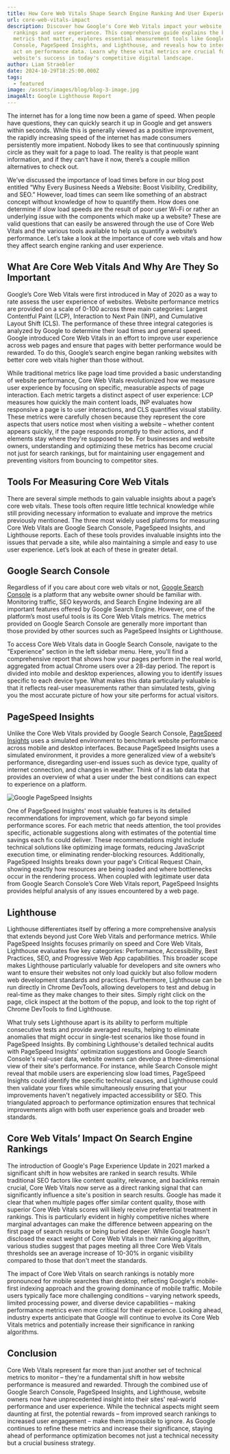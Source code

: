 ```yaml
---
title: How Core Web Vitals Shape Search Engine Ranking And User Experience
url: core-web-vitals-impact
description: Discover how Google's Core Web Vitals impact your website's search
  rankings and user experience. This comprehensive guide explains the key
  metrics that matter, explores essential measurement tools like Google Search
  Console, PageSpeed Insights, and Lighthouse, and reveals how to interpret and
  act on performance data. Learn why these vital metrics are crucial for your
  website's success in today's competitive digital landscape.
author: Liam Straebler
date: 2024-10-29T18:25:00.000Z
tags:
  - featured
image: /assets/images/blog/blog-3-image.jpg
imageAlt: Google Lighthouse Report
---
```

The internet has for a long time now been a game of speed. When people have questions, they can quickly search it up in Google and get answers within seconds. While this is generally viewed as a positive improvement, the rapidly increasing speed of the internet has made consumers persistently more impatient. Nobody likes to see that continuously spinning circle as they wait for a page to load. The reality is that people want information, and if they can’t have it now, there’s a couple million alternatives to check out.

We’ve discussed the importance of load times before in our blog post entitled “Why Every Business Needs a Website: Boost Visibility, Credibility, and SEO.” However, load times can seem like something of an abstract concept without knowledge of how to quantify them. How does one determine if slow load speeds are the result of poor user Wi-Fi or rather an underlying issue with the components which make up a website? These are valid questions that can easily be answered through the use of Core Web Vitals and the various tools available to help us quantify a website’s performance. Let’s take a look at the importance of core web vitals and how they affect search engine ranking and user experience.

## What Are Core Web Vitals And Why Are They So Important

Google’s Core Web Vitals were first introduced in May of 2020 as a way to rate assess the user experience of websites. Website performance metrics are provided on a scale of 0-100 across three main categories: Largest Contentful Paint (LCP), Interaction to Next Pain (INP), and Cumulative Layout Shift (CLS). The performance of these three integral categories is analyzed by Google to determine their load times and general speed. Google introduced Core Web Vitals in an effort to improve user experience across web pages and ensure that pages with better performance would be rewarded. To do this, Google’s search engine began ranking websites with better core web vitals higher than those without. 

While traditional metrics like page load time provided a basic understanding of website performance, Core Web Vitals revolutionized how we measure user experience by focusing on specific, measurable aspects of page interaction. Each metric targets a distinct aspect of user experience: LCP measures how quickly the main content loads, INP evaluates how responsive a page is to user interactions, and CLS quantifies visual stability. These metrics were carefully chosen because they represent the core aspects that users notice most when visiting a website – whether content appears quickly, if the page responds promptly to their actions, and if elements stay where they're supposed to be. For businesses and website owners, understanding and optimizing these metrics has become crucial not just for search rankings, but for maintaining user engagement and preventing visitors from bouncing to competitor sites.

## Tools For Measuring Core Web Vitals

There are several simple methods to gain valuable insights about a page’s core web vitals. These tools often require little technical knowledge while still providing necessary information to evaluate and improve the metrics previously mentioned. The three most widely used platforms for measuring Core Web Vitals are Google Search Console, PageSpeed Insights, and Lighthouse reports. Each of these tools provides invaluable insights into the issues that pervade a site, while also maintaining a simple and easy to use user experience. Let’s look at each of these in greater detail.

## Google Search Console

Regardless of if you care about core web vitals or not, [Google Search Console](https://search.google.com/search-console/about) is a platform that any website owner should be familiar with. Monitoring traffic, SEO keywords, and Search Engine Indexing are all important features offered by Google Search Engine. However, one of the platform’s most useful tools is its Core Web Vitals metrics. The metrics provided on Google Search Console are generally more important than those provided by other sources such as PageSpeed Insights or Lighthouse. 

To access Core Web Vitals data in Google Search Console, navigate to the "Experience" section in the left sidebar menu. Here, you'll find a comprehensive report that shows how your pages perform in the real world, aggregated from actual Chrome users over a 28-day period. The report is divided into mobile and desktop experiences, allowing you to identify issues specific to each device type. What makes this data particularly valuable is that it reflects real-user measurements rather than simulated tests, giving you the most accurate picture of how your site performs for actual visitors.

## PageSpeed Insights

Unlike the Core Web Vitals provided by Google Search Console, [PageSpeed Insights](https://pagespeed.web.dev/) uses a simulated environment to benchmark website performance across mobile and desktop interfaces. Because PageSpeed Insights uses a simulated environment, it provides a more generalized view of a website’s performance, disregarding user-end issues such as device type, quality of internet connection, and changes in weather. Think of it as lab data that provides an overview of what a user under the best conditions can expect to experience on a platform. 

![Google PageSpeed Insights](/assets/images/blog/screenshot-2024-10-29-185120.jpg)

One of PageSpeed Insights' most valuable features is its detailed recommendations for improvement, which go far beyond simple performance scores. For each metric that needs attention, the tool provides specific, actionable suggestions along with estimates of the potential time savings each fix could deliver. These recommendations might include technical solutions like optimizing image formats, reducing JavaScript execution time, or eliminating render-blocking resources. Additionally, PageSpeed Insights breaks down your page's Critical Request Chain, showing exactly how resources are being loaded and where bottlenecks occur in the rendering process. When coupled with legitimate user data from Google Search Console’s Core Web Vitals report, PageSpeed Insights provides helpful analysis of any issues encountered by a web page. 

## Lighthouse

Lighthouse differentiates itself by offering a more comprehensive analysis that extends beyond just Core Web Vitals and performance metrics. While PageSpeed Insights focuses primarily on speed and Core Web Vitals, Lighthouse evaluates five key categories: Performance, Accessibility, Best Practices, SEO, and Progressive Web App capabilities. This broader scope makes Lighthouse particularly valuable for developers and site owners who want to ensure their websites not only load quickly but also follow modern web development standards and practices. Furthermore, Lighthouse can be run directly in Chrome DevTools, allowing developers to test and debug in real-time as they make changes to their sites. Simply right click on the page, click inspect at the bottom of the popup, and look to the top right of Chrome DevTools to find Lighthouse.

What truly sets Lighthouse apart is its ability to perform multiple consecutive tests and provide averaged results, helping to eliminate anomalies that might occur in single-test scenarios like those found in PageSpeed Insights. By combining Lighthouse's detailed technical audits with PageSpeed Insights' optimization suggestions and Google Search Console's real-user data, website owners can develop a three-dimensional view of their site's performance. For instance, while Search Console might reveal that mobile users are experiencing slow load times, PageSpeed Insights could identify the specific technical causes, and Lighthouse could then validate your fixes while simultaneously ensuring that your improvements haven't negatively impacted accessibility or SEO. This triangulated approach to performance optimization ensures that technical improvements align with both user experience goals and broader web standards.

## Core Web Vitals’ Impact On Search Engine Rankings

The introduction of Google's Page Experience Update in 2021 marked a significant shift in how websites are ranked in search results. While traditional SEO factors like content quality, relevance, and backlinks remain crucial, Core Web Vitals now serve as a direct ranking signal that can significantly influence a site's position in search results. Google has made it clear that when multiple pages offer similar content quality, those with superior Core Web Vitals scores will likely receive preferential treatment in rankings. This is particularly evident in highly competitive niches where marginal advantages can make the difference between appearing on the first page of search results or being buried deeper. While Google hasn't disclosed the exact weight of Core Web Vitals in their ranking algorithm, various studies suggest that pages meeting all three Core Web Vitals thresholds see an average increase of 10-30% in organic visibility compared to those that don't meet the standards.

The impact of Core Web Vitals on search rankings is notably more pronounced for mobile searches than desktop, reflecting Google's mobile-first indexing approach and the growing dominance of mobile traffic. Mobile users typically face more challenging conditions – varying network speeds, limited processing power, and diverse device capabilities – making performance metrics even more critical for their experience. Looking ahead, industry experts anticipate that Google will continue to evolve its Core Web Vitals metrics and potentially increase their significance in ranking algorithms. 

## Conclusion

Core Web Vitals represent far more than just another set of technical metrics to monitor – they're a fundamental shift in how website performance is measured and rewarded. Through the combined use of Google Search Console, PageSpeed Insights, and Lighthouse, website owners now have unprecedented insight into their sites' real-world performance and user experience. While the technical aspects might seem daunting at first, the potential rewards – from improved search rankings to increased user engagement – make them impossible to ignore. As Google continues to refine these metrics and increase their significance, staying ahead of performance optimization becomes not just a technical necessity but a crucial business strategy.
